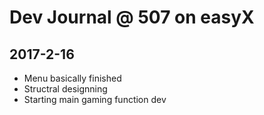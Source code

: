 # Dev Journal @ 507 on easyX
## 2017-2-16
*   Menu basically finished
*   Structral designning
*   Starting main gaming function dev